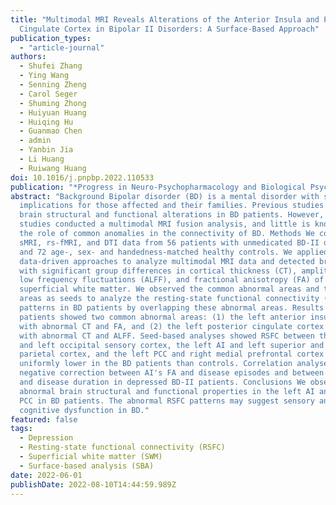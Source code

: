 ```yaml
---
title: "Multimodal MRI Reveals Alterations of the Anterior Insula and Posterior
  Cingulate Cortex in Bipolar II Disorders: A Surface-Based Approach"
publication_types:
  - "article-journal"
authors:
  - Shufei Zhang
  - Ying Wang
  - Senning Zheng
  - Carol Seger
  - Shuming Zhong
  - Huiyuan Huang
  - Huiqing Hu
  - Guanmao Chen
  - admin
  - Yanbin Jia
  - Li Huang
  - Ruiwang Huang
doi: 10.1016/j.pnpbp.2022.110533
publication: "*Progress in Neuro-Psychopharmacology and Biological Psychiatry*"
abstract: "Background Bipolar disorder (BD) is a mental disorder with severe
  implications for those affected and their families. Previous studies detected
  brain structural and functional alterations in BD patients. However, very few
  studies conducted a multimodal MRI fusion analysis, and little is known about
  the role of common anomalies in the connectivity of BD. Methods We collected
  sMRI, rs-fMRI, and DTI data from 56 patients with unmedicated BD-II depression
  and 72 age-, sex- and handedness-matched healthy controls. We applied
  data-driven approaches to analyze multimodal MRI data and detected brain areas
  with significant group differences in cortical thickness (CT), amplitude of
  low frequency fluctuations (ALFF), and fractional anisotropy (FA) of the
  superficial white matter. We observed the common abnormal areas and took these
  areas as seeds to analyze the resting-state functional connectivity (RSFC)
  patterns in BD patients by overlapping these abnormal areas. Results The BD
  patients showed two common abnormal areas: (1) the left anterior insula (AI)
  with abnormal CT and FA, and (2) the left posterior cingulate cortex (PCC)
  with abnormal CT and ALFF. Seed-based analyses showed RSFC between the left AI
  and left occipital sensory cortex, the left AI and left superior and inferior
  parietal cortex, and the left PCC and right medial prefrontal cortex were
  uniformly lower in the BD patients than controls. Correlation analyses showed
  negative correction between AI's FA and disease episodes and between AI's FA
  and disease duration in depressed BD-II patients. Conclusions We observed
  abnormal brain structural and functional properties in the left AI and left
  PCC in BD patients. The abnormal RSFC patterns may suggest sensory and
  cognitive dysfunction in BD."
featured: false
tags:
  - Depression
  - Resting-state functional connectivity (RSFC)
  - Superficial white matter (SWM)
  - Surface-based analysis (SBA)
date: 2022-06-01
publishDate: 2022-08-10T14:44:59.989Z
---
```


